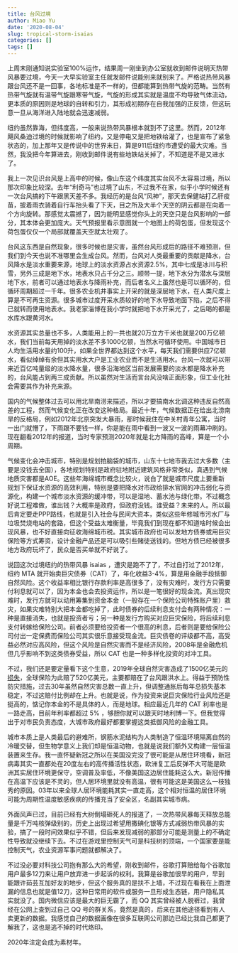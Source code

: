 ```yaml
---
title: 台风过境
author: Miao Yu
date: '2020-08-04'
slug: tropical-storm-isaias
categories: []
tags: []
---
```


上周末刚通知说实验室100%运作，结果周一刚坐到办公室就收到邮件说明天热带风暴要过境，今天一大早实验室主任就发邮件说能别来就别来了。严格说热带风暴跟台风还不是一回事，各地标准是不一样的，但都能算到热带气旋的范畴。当然有热带气旋就有温带气旋跟寒带气旋，气旋的形成其实就是温度不均导致气体流动，更本质的原因则是地球的自转和引力，其形成初期存在自我加强的正反馈，但这玩意一旦从海洋进入陆地就会迅速减弱。

纽约虽然靠海，但纬度高，一般来说热带风暴根本就到不了这里。然而，2012年飓风桑迪过境的时候就影响了纽约，又是停电又是把地铁给灌了，也是宣布了紧急状态的，加上那年又是传说中的世界末日，算是911后纽约市遭受的最大灾难。当然，我没把今年算进去，刚收到邮件说有些地铁站关掉了，不知道是不是又进水了。

我上一次见识台风是上高中的时候，像山东这个纬度其实台风不太容易过境，所以那次印象比较深。去年“利奇马”也过境了山东，不过我不在家，似乎小学时候还有一次台风搞的下午跟黑天差不多。我经历的是台风“风神”，那天去保健站打乙肝疫苗，披着雨衣骑着自行车抬头看了下天，目之所及大半个天空的阴云都是在向着一个方向旋转。那感觉太震撼了，因为能明显感觉你头上的天空只是台风影响的一部分，其本体会更加庞大。天气预报里看示意图就一个地图上的荷包蛋，但发现这个荷包蛋仅仅一个局部就覆盖天空就太壮观了。

台风这东西是自然现象，很多时候也是灾害，虽然台风形成后的路径不难预测，但我们到今天也说不准哪里会生成台风。然而，台风对人类最重要的贡献是降水，台风降水是淡水重要来源，地球上的淡水资源占水资源2.5%，其中七成是冰川与积雪，另外三成是地下水，地表水只占千分之三。顺带一提，地下水分为潜水与深层地下水，前者可以通过地表水与降雨补充，而后者名义上虽然也是可以循环的，但循环周期超过一千年。很多农业机井事实上开采的就是深层地下水，在人类尺度上算是不可再生资源。很多城市过度开采水质较好的地下水导致地面下陷，之后不得已就转而使用地表水。我老家淄博在我小学时就把地下水开采光了，之后喝的都是水库水跟黄河水。

水资源其实总量也不多，人类能用上的一共也就20万立方千米也就是200万亿顿水，我们当前每天用掉的淡水差不多1000亿顿，当然水可循环使用。中国城市日人均生活用水量约100升，如果全世界都达到这个水平，每天我们需要供应7亿顿水，看似绰绰有余但其实用水大户是工业农业而不是生活用水。台风一次就可以带来近百亿吨量级的淡水降水量，很多沿海地区当前发展需要的淡水都是降水补充的，台风能占到两三成贡献。所以虽然对生活而言台风没啥正面形象，但工业化社会需要其作为补充来源。

国内的气候整体过去可以用北旱南涝来描述，所以才要搞南水北调这种违反自然高差的工程，然而气候变化正在改变这种格局。最近十年，气候数据正在给出北涝南旱的反格局，例如2012年北京突发大暴雨，那时候我住在中关村青年公寓，当时一出门就懵了，下雨跟不要钱一样，你是能在雨中看到一波又一波的雨幕冲刷的。现在翻看2012年的报道，当时专家预测2020年就是北方降雨的高峰，算是一个小周期。

气候变化会冲击城市，特别是规划拍脑袋的城市，山东十七地市我去过大多数（主要是没钱去全国），各地规划特别是政府驻地附近建筑风格非常类似，真遇到气候地质灾害都是AOE。这些年海绵城市概念比较火，说白了就是城市尺度上要重新规划下保证水资源的高效利用，特别是要把降水对市政给排水官网的冲击弱化与资源化，构建一个城市淡水资源的缓冲带，可以是湿地、蓄水池与绿化带。不过概念好说工程难做，谁出钱？大概率是政府，但政府没钱。谁受益？未来的人。所以最后肯定要走PPP路线，也就是引入社会与民间大资本，类似这些年修城市污水厂与垃圾焚烧电站的套路，但这个受益太难衡量，毕竟我们到现在都不知道啥时候会出现风暴，也不好直接向征收海绵城市税。其实城市政府也可以发地方债券或用巨灾保险等方式筹资，设计金融产品还是可以吸引些赌徒送钱的。但地方债已经被很多地方政府玩坏了，民众是否买单就不好说了。

说回这次过境纽约的热带风暴 isaias ，遭灾是跑不了了，不过自打过了2012年，纽约 MTA 就开始卖巨灾债券（CAT）了，年化收益3-4%，算是用金融手段抵御自然风险。这个收益率相比银行存款利率是高很多了，没有灾难时，发行方只需要付利息就可以了，因为本金也会去投资运作，所以是一笔很好的现金流。真出现灾难时，发行方就可以动用筹集到资金本金（一般存在一个保险公司特殊账户里）救灾，如果灾难特别大把本金都吃掉了，此时债券的后续利息支付会有两种情况：一种是直接消失，也就是投资者亏；另一种是发行方购买对应巨灾保险，将后续利息支付转嫁给保险公司。前者必须要给投资者一个很高的利息，后者则是要给保险公司付出一定保费而保险公司其实很乐意接受现金流。巨灾债卷的评级都不高，高受益必然对应高风险，但这个风险是自然灾害而不是经济风险，2008年是金融危机但几乎影响不到这类债券受益，所以 CAT 也是一种多样化投资的对冲工具。

不过，我们还是要定量看下这个生意，2019年全球自然灾害造成了1500亿美元的[损失](https://www.iii.org/fact-statistic/facts-statistics-global-catastrophes)，全球保险为此赔了520亿美元，主要都赔在了台风跟洪水上。得益于预防性防灾措施，过去30年虽然自然灾害总数一直上升，但调整通胀后每年总损失基本稳定，不过这赔付比例却在上升。也就是说，作为投资来说巨灾保险行业风险还是挺高的，惦记你本金的不是具体的人，而是地球。相应最近几年的 CAT 利率也是一路走高，目前年利率都超过 5% ，够胆你就可以跟天时地利博一下。但我觉得出于对市民负责态度，大城市政府最好都要掌握这类抵御风险的金融工具。

城市本质上是人类最后的避难所，钢筋水泥结构为人类制造了恒温环境隔离自然的冷暖交替，但生物学意义上我们却是恒温动物，也就是说我们额外又构建一层恒温装置来生存。我一直怀疑新冠之所以在美国没完没了很可能是从居住环境看，新冠病毒其实一直都处在20度左右的高传播活性状态，欧洲复工后反弹不大可能是欧洲其实居住环境更保守，空调普及率低，不像美国这边居住能耗这么大。新冠传播在高温下应该是不灵的，但人居环境里就没有高温，很有可能这是美国这么一枝独秀的原因。03年以来全球人居环境能耗其实一直走高，这个相对恒温的居住环境可能为周期性温度敏感疾病的传播充当了安全区，名副其实城市病。

外面风声已过，目前已经有大树倒塌砸死人的报道了，一次热带风暴每天释放总能量是千万吨核弹级别的，历史上出现过希望用撒碘化银等方式减弱热带风暴的实验，搞了一段时间效果似乎不错，但后来发现减弱的那部分可能是测量上的不确定性导致就没继续下去。不过在游戏里控制天气可是科技树的顶端，一个国家要是能控制天气，农业资源军事问题就都解决了。

不过没必要对科技公司抱有那么大的希望，刚收到邮件，谷歌打算赔给每个谷歌加用户最多12刀来让用户放弃进一步起诉的权利。我算是谷歌加很早的用户，早到能跟许茹芸互加好友的地步，但这个服务真的是扶不上墙，不过现在看我在上面泄漏的信息也就是值12刀，这种日常用的软件或服务一旦形成生态链，用户隐私其实就没了。国内微信应该是最大的巨无霸了，而 QQ 其实曾经被人脱裤过，我曾经在公网上查到过自己 QQ 号的群关系，竟然是真的，后来在其他途径看到有人卖更新的数据。我感觉自己的数据画像在很多互联网公司那边已经比我自己都更了解我了，这也是逃不掉的时代烙印。

2020年注定会成为素材年。
